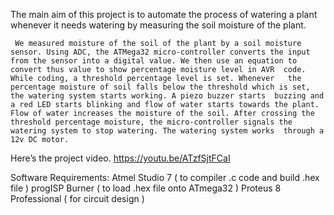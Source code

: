 

The main aim  of this project is to automate the process of watering a plant whenever it needs watering by measuring the soil moisture of the plant.




     We measured moisture of the soil of the plant by a soil moisture     sensor. Using ADC, the ATMega32 micro-controller converts the input from the sensor into a digital value. We then use an equation to convert thus value to show percentage moisture level in AVR 	code. While coding, a threshold percentage level is set. Whenever 	the percentage moisture of soil falls below the threshold which is set, the watering system starts working. A piezo buzzer starts  buzzing and a red LED starts blinking and flow of water starts towards the plant. Flow of water increases the moisture of the soil. After crossing the threshold percentage moisture, the micro-controller signals the watering system to stop watering. The watering system works  through a 12v DC motor.  
	


Here’s the project video. 
https://youtu.be/ATzfSjtFCaI




			



Software Requirements:
Atmel Studio 7 ( to compiler .c code and build .hex file )
progISP Burner ( to load .hex file onto ATmega32 )
Proteus 8 Professional ( for circuit design )
